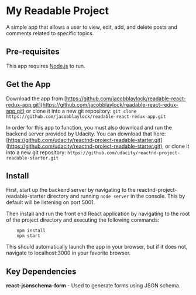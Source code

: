 # My Readable Project

A simple app that allows a user to view, edit, add, and delete posts and comments related to specific topics.

## Pre-requisites
This app requires [Node.js](https://nodejs.org/en/) to run.

## Get the App
Download the app from [https://github.com/jacobblaylock/readable-react-redux-app.git](https://github.com/jacobblaylock/readable-react-redux-app.git) or clone it into a new git repository:
` git clone https://github.com/jacobblaylock/readable-react-redux-app.git `

In order for this app to function, you must also download and run the backend server provided by Udacity.  You can download that here: [https://github.com/udacity/reactnd-project-readable-starter.git] (https://github.com/udacity/reactnd-project-readable-starter.git), or clone it into a new git repository:
`https://github.com/udacity/reactnd-project-readable-starter.git`

## Install
First, start up the backend server by navigating to the reactnd-project-readable-starter directory and running `node server` in the console.  This by default will be listening on port 5001.

Then install and run the front end React application by navigating to the root of the project directory and executing the following commands:

```
    npm install
    npm start
```

This should automatically launch the app in your browser, but if it does not, navigate to localhost:3000 in your favorite browser.

## Key Dependencies

**react-jsonschema-form** - Used to generate forms using JSON schema.
